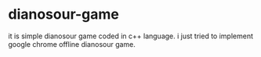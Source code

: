 
# dianosour-game
it is simple dianosour game coded in c++ language. 
i just tried to implement google chrome offline dianosour game.































